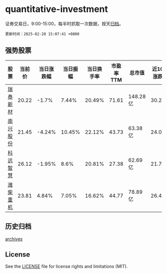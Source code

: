 # quantitative-investment

证券交易日，9:00-15:00，每半时抓取一次数据，按天[归档](archives)。

`更新时间：2025-02-20 15:07:41 +0800`

## 强势股票

|股票|当前价|当日涨跌幅|当日振幅|当日换手率|市盈率TTM|总市值|近10日涨跌幅|
|----|----|----|----|----|----|----|----|
|[瑞泰新材](https://xueqiu.com/S/SZ301238)|20.22|-1.7%|7.44%|20.49%|71.61|148.28亿|30.2%|
|[南兴股份](https://xueqiu.com/S/SZ002757)|21.45|-4.24%|10.45%|22.12%|43.73|63.38亿|24.06%|
|[科远智慧](https://xueqiu.com/S/SZ002380)|26.12|-1.95%|8.6%|20.81%|27.38|62.69亿|21.71%|
|[潍柴重机](https://xueqiu.com/S/SZ000880)|23.81|4.84%|7.05%|16.62%|44.77|78.89亿|26.45%|

## 历史归档

[archives](archives)

## License

See the [LICENSE](LICENSE) file for license rights and limitations (MIT).